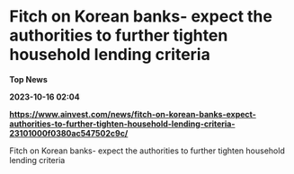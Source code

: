 # Fitch on Korean banks- expect the authorities to further tighten household lending criteria
**Top News**

**2023-10-16 02:04**

**https://www.ainvest.com/news/fitch-on-korean-banks-expect-authorities-to-further-tighten-household-lending-criteria-23101000f0380ac547502c9c/**

Fitch on Korean banks- expect the authorities to further tighten household lending criteria